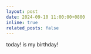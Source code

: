 ```yaml
---
layout: post
date: 2024-09-10 11:00:00+0800
inline: true
related_posts: false
---
```

today! is my birthday!
